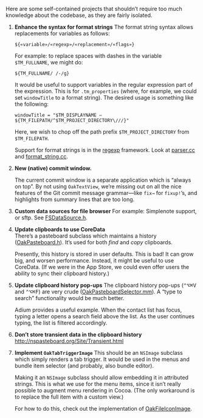 Here are some self-contained projects that shouldn’t require too much knowledge about the codebase, as they are fairly isolated.

1.	**Enhance the syntax for format strings**
	The format string syntax allows replacements for variables as follows:

		${«variable»/«regexp»/«replacement»/«flags»}

	For example: to replace spaces with dashes in the variable `$TM_FULLNAME`, we might do:

		${TM_FULLNAME/ /-/g}

	It would be useful to support variables in the regular expression part of the expression. This is for `.tm_properties` (where, for example, we could set `windowTitle` to a format string). The desired usage is something like the following:

		windowTitle = "$TM_DISPLAYNAME — ${TM_FILEPATH/^$TM_PROJECT_DIRECTORY\///}"

	Here, we wish to chop off the path prefix `$TM_PROJECT_DIRECTORY` from `$TM_FILEPATH`.

	Support for format strings is in the [regexp][] framework. Look at [parser.cc][] and [format_string.cc][].

2.	**New (native) commit window.**

	The current commit window is a separate application which is “always on top”. By not using `OakTextView`, we’re missing out on all the nice features of the Git commit message grammar—like `fix→` for `fixup!`’s, and highlights from summary lines that are too long.

6.	**Custom data sources for file browser**
		For example: Simplenote support, or sftp. See [FSDataSource.h][].

7.	**Update clipboards to use CoreData**  
	There’s a pasteboard subclass which maintains a history ([OakPasteboard.h][]). It’s used for both *find* and *copy* clipboards. 
	
	Presently, this history is stored in user defaults. This is bad! It can grow big, and worsen performance. Instead, it might be useful to use CoreData. (If we were in the App Store, we could even offer users the ability to sync their clipboard history.)

8.  **Update clipboard history pop-ups**
	The clipboard history pop-ups (<kbd>⌃⌥⌘V</kbd> and <kbd>⌃⌥⌘F</kbd>) are very crude ([OakPasteboardSelector.mm][]). A “type to search” functionality would be much better.
	
	Adium provides a useful example. When the contact list has focus, typing a letter opens a search field above the list. As the user continues typing, the list is filtered accordingly.

9.  **Don’t store transient data in the clipboard history**
	<http://nspasteboard.org/Site/Transient.html>

12. **Implement `OakTabTriggerImage`**
	This should be an `NSImage` subclass which simply renders a tab trigger. It would be used in the menus and bundle item selector (and probably, also bundle editor). 
	
	Making it an `NSImage` subclass should allow embedding it in attributed strings. This is what we use for the menu items, since it isn’t really possible to augment menu rendering in Cocoa. (The only workaround is to replace the full item with a custom view.) 
	
	For how to do this, check out the implementation of [OakFileIconImage][].

[regexp]:           https://github.com/textmate/textmate/tree/master/Frameworks/regexp
[parser.cc]:        https://github.com/textmate/textmate/blob/master/Frameworks/regexp/src/parser.cc
[format_string.cc]: https://github.com/textmate/textmate/blob/master/Frameworks/regexp/src/format_string.cc
[FSDataSource.h]:   https://github.com/textmate/textmate/blob/master/Frameworks/OakFileBrowser/src/io/FSDataSource.h
[OakPasteboard.h]:  https://github.com/textmate/textmate/blob/master/Frameworks/OakAppKit/src/OakPasteboard.h
[OakPasteboardSelector.mm]: https://github.com/textmate/textmate/blob/master/Frameworks/OakAppKit/src/OakPasteboardSelector.mm
[OakFileIconImage]: https://github.com/textmate/textmate/blob/master/Frameworks/OakAppKit/src/OakFileIconImage.mm
